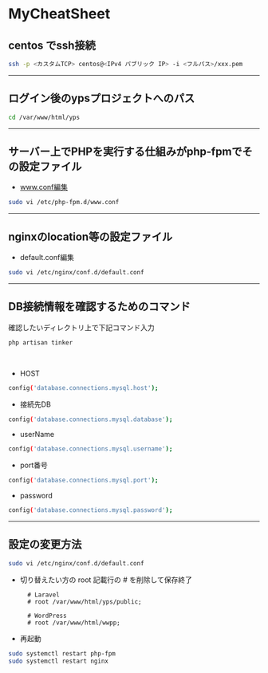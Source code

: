 # MyCheatSheet

## centos でssh接続
```bash
ssh -p <カスタムTCP> centos@<IPv4 パブリック IP> -i <フルパス>/xxx.pem
```
***
## ログイン後のypsプロジェクトへのパス
```bash
cd /var/www/html/yps
```
***
## サーバー上でPHPを実行する仕組みがphp-fpmでその設定ファイル
- www.conf編集
```bash
sudo vi /etc/php-fpm.d/www.conf
```
***

## nginxのlocation等の設定ファイル
- default.conf編集
```bash
sudo vi /etc/nginx/conf.d/default.conf
```
***

## DB接続情報を確認するためのコマンド

確認したいディレクトリ上で下記コマンド入力
```bash
php artisan tinker
```
<br>

- HOST
```bash
config('database.connections.mysql.host');
```
- 接続先DB
```bash
config('database.connections.mysql.database');
```
- userName
```bash
config('database.connections.mysql.username');
```
- port番号
```bash
config('database.connections.mysql.port');
```
- password
```bash
config('database.connections.mysql.password');
```
***
## 設定の変更方法
```bash
sudo vi /etc/nginx/conf.d/default.conf
```
- 切り替えたい方の root 記載行の # を削除して保存終了

        # Laravel
        # root /var/www/html/yps/public;

        # WordPress
        # root /var/www/html/wwpp;


- 再起動
```bash
sudo systemctl restart php-fpm
sudo systemctl restart nginx
```
